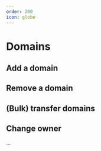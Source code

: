 ```yaml
---
order: 200
icon: globe
---
```


# Domains

## Add a domain

## Remove a domain

## (Bulk) transfer domains

## Change owner

...
